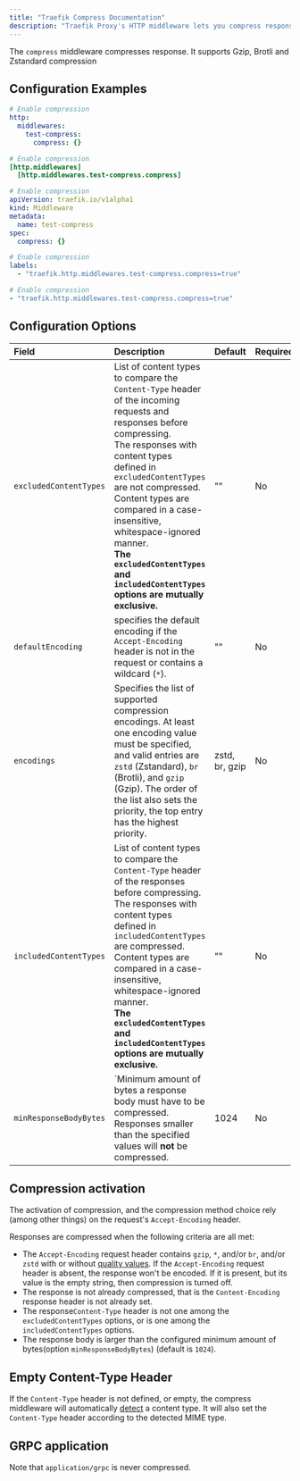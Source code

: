 ```yaml
---
title: "Traefik Compress Documentation"
description: "Traefik Proxy's HTTP middleware lets you compress responses before sending them to the client. Read the technical documentation."
---
```


The `compress` middleware compresses response. It supports Gzip, Brotli and Zstandard compression

## Configuration Examples

```yaml tab="File (YAML)"
# Enable compression
http:
  middlewares:
    test-compress:
      compress: {}
```

```toml tab="File (TOML)"
# Enable compression
[http.middlewares]
  [http.middlewares.test-compress.compress]
```

```yaml tab="Kubernetes"
# Enable compression
apiVersion: traefik.io/v1alpha1
kind: Middleware
metadata:
  name: test-compress
spec:
  compress: {}
```

```yaml tab="Docker & Swarm"
# Enable compression
labels:
  - "traefik.http.middlewares.test-compress.compress=true"
```

```yaml tab="Consul Catalog"
# Enable compression
- "traefik.http.middlewares.test-compress.compress=true"
```

## Configuration Options

| Field                        | Description                                                                                                                                                                                                | Default | Required |
|:-----------------------------|:-----------------------------------------------------------------------------------------------------------------------------------------------------------------------------------------------------------|:--------|:---------|
|`excludedContentTypes` | List of content types to compare the `Content-Type` header of the incoming requests and responses before compressing. <br /> The responses with content types defined in `excludedContentTypes` are not compressed. <br /> Content types are compared in a case-insensitive, whitespace-ignored manner. <br /> **The `excludedContentTypes` and `includedContentTypes` options are mutually exclusive.** | "" | No |
|`defaultEncoding` | specifies the default encoding if the `Accept-Encoding` header is not in the request or contains a wildcard (`*`). | "" | No |
|`encodings` | Specifies the list of supported compression encodings. At least one encoding value must be specified, and valid entries are `zstd` (Zstandard), `br` (Brotli), and `gzip` (Gzip). The order of the list also sets the priority, the top entry has the highest priority. | zstd, br, gzip | No |
| `includedContentTypes` | List of content types to compare the `Content-Type` header of the responses before compressing. <br /> The responses with content types defined in `includedContentTypes` are compressed. <br /> Content types are compared in a case-insensitive, whitespace-ignored manner.<br /> **The `excludedContentTypes` and `includedContentTypes` options are mutually exclusive.** | "" | No |
| `minResponseBodyBytes` | `Minimum amount of bytes a response body must have to be compressed. <br />Responses smaller than the specified values will **not** be compressed. | 1024 | No |

## Compression activation

The activation of compression, and the compression method choice rely (among other things) on the request's `Accept-Encoding` header.

Responses are compressed when the following criteria are all met:

- The `Accept-Encoding` request header contains `gzip`, `*`, and/or `br`, and/or `zstd` with or without [quality values](https://developer.mozilla.org/en-US/docs/Glossary/Quality_values).
If the `Accept-Encoding` request header is absent, the response won't be encoded.
If it is present, but its value is the empty string, then compression is turned off.
- The response is not already compressed, that is the `Content-Encoding` response header is not already set.
- The response`Content-Type` header is not one among the `excludedContentTypes` options, or is one among the `includedContentTypes` options.
- The response body is larger than the configured minimum amount of bytes(option `minResponseBodyBytes`) (default is `1024`).

## Empty Content-Type Header

If the `Content-Type` header is not defined, or empty, the compress middleware will automatically [detect](https://mimesniff.spec.whatwg.org/) a content type.
It will also set the `Content-Type` header according to the detected MIME type.

## GRPC application

Note that `application/grpc` is never compressed.
